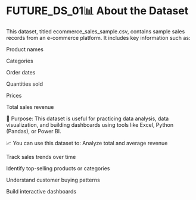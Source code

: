 # FUTURE_DS_01📊 About the Dataset
This dataset, titled ecommerce_sales_sample.csv, contains sample sales records from an e-commerce platform. It includes key information such as:

Product names

Categories

Order dates

Quantities sold

Prices

Total sales revenue

🧾 Purpose:
This dataset is useful for practicing data analysis, data visualization, and building dashboards using tools like Excel, Python (Pandas), or Power BI.

📈 You can use this dataset to:
Analyze total and average revenue

Track sales trends over time

Identify top-selling products or categories

Understand customer buying patterns

Build interactive dashboards
